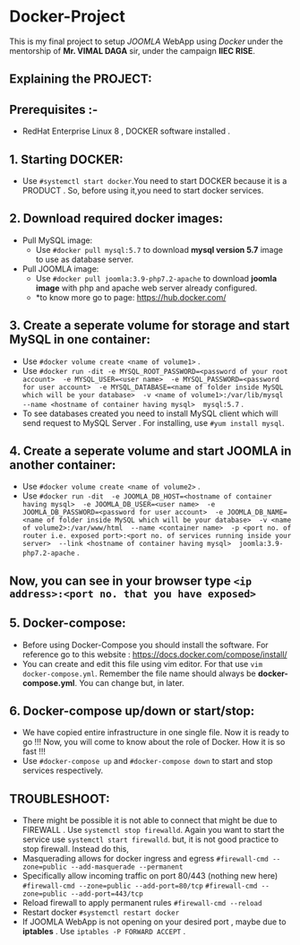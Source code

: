 # Docker-Project
This is my final project to setup *JOOMLA* WebApp using *Docker* under the mentorship of **Mr. VIMAL DAGA** sir, under the campaign **IIEC RISE**.

## Explaining the PROJECT:
## Prerequisites :-
* RedHat Enterprise Linux 8 , DOCKER software installed .
## 1. Starting DOCKER:
* Use `#systemctl start docker`.You need to start DOCKER because it is a PRODUCT . So, before using it,you need to start docker services.
## 2. Download required docker images:
* Pull MySQL image:
  * Use `#docker pull mysql:5.7` to download **mysql version 5.7** image to use as database server.
* Pull JOOMLA image:
  * Use `#docker pull joomla:3.9-php7.2-apache` to download **joomla image** with php and apache web server already configured.
  * *to know more go to page: https://hub.docker.com/ 
## 3. Create a seperate volume for storage and start MySQL in one container:
* Use `#docker volume create <name of volume1>` .
* Use `#docker run -dit -e MYSQL_ROOT_PASSWORD=<password of your root account>  -e MYSQL_USER=<user name>  -e MYSQL_PASSWORD=<password for user account>  -e MYSQL_DATABASE=<name of folder inside MySQL which will be your database>  -v <name of volume1>:/var/lib/mysql  --name <hostname of container having mysql>  mysql:5.7` .
* To see databases created you need to install MySQL client which will send request to MySQL Server . For installing, use `#yum install mysql`.

## 4. Create a seperate volume and start JOOMLA in another container:
* Use `#docker volume create <name of volume2>` . 
* Use `#docker run -dit  -e JOOMLA_DB_HOST=<hostname of container having mysql>  -e JOOMLA_DB_USER=<user name>  -e JOOMLA_DB_PASSWORD=<password for user account>  -e JOOMLA_DB_NAME=<name of folder inside MySQL which will be your database>  -v <name of volume2>:/var/www/html  --name <container name>  -p <port no. of router i.e. exposed port>:<port no. of services running inside your server>  --link <hostname of container having mysql>  joomla:3.9-php7.2-apache` .

## Now, you can see in your browser type  `<ip address>:<port no. that you have exposed>`

## 5. Docker-compose:
* Before using Docker-Compose you should install the software. For reference go to this website : https://docs.docker.com/compose/install/
* You can create and edit this file using vim editor. For that use `vim docker-compose.yml`. Remember the file name should always be **docker-compose.yml**. You can change but, in later.

## 6. Docker-compose up/down or start/stop:
* We have copied entire infrastructure in one single file. Now it is ready to go !!! Now, you will come to know about the role of Docker. How it is so fast !!!
* Use `#docker-compose up` and `#docker-compose down` to start and stop services respectively.
 
 ## TROUBLESHOOT:
 * There might be possible it is not able to connect that might be due to FIREWALL . Use `systemctl stop firewalld`. Again you want to start the service use `systemctl start firewalld`. but, it is not good practice to stop firewall. Instead do this,
  * Masquerading allows for docker ingress and egress 
    `#firewall-cmd --zone=public --add-masquerade --permanent`
  * Specifically allow incoming traffic on port 80/443 (nothing new here)
    `#firewall-cmd --zone=public --add-port=80/tcp`
    `#firewall-cmd --zone=public --add-port=443/tcp`
  * Reload firewall to apply permanent rules
    `#firewall-cmd --reload`
  * Restart docker 
    `#systemctl restart docker`
 * If JOOMLA WebApp is not opening on your desired port , maybe due to **iptables** . Use `iptables -P FORWARD ACCEPT` .
 
